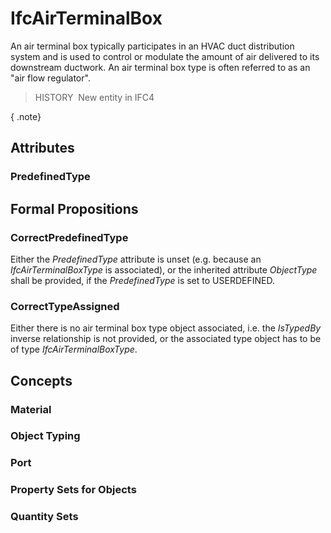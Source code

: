 # IfcAirTerminalBox

An air terminal box typically participates in an HVAC duct distribution system and is used to control or modulate the amount of air delivered to its downstream ductwork. An air terminal box type is often referred to as an "air flow regulator".

> HISTORY&nbsp; New entity in IFC4

{ .note}
>

## Attributes

### PredefinedType


## Formal Propositions

### CorrectPredefinedType
Either the _PredefinedType_ attribute is unset (e.g. because an _IfcAirTerminalBoxType_ is associated), or the inherited attribute _ObjectType_ shall be provided, if the _PredefinedType_ is set to USERDEFINED.

### CorrectTypeAssigned
Either there is no air terminal box type object associated, i.e. the _IsTypedBy_ inverse relationship is not provided, or the associated type object has to be of type _IfcAirTerminalBoxType_.

## Concepts

### Material


### Object Typing


### Port


### Property Sets for Objects


### Quantity Sets


